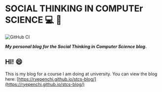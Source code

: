 # SOCIAL THINKING IN COMPUTEr SCIENCE :computer: :thinking:

![GitHub CI](https://github.com/ryepenchi/stcs-blog/actions/workflows/jekyll.yml/badge.svg)

***My personal blog for the Social Thinking in Computer Science blog.***

## HI! :smile:

This is my blog for a course I am doing at university. You can view the blog here: [https://ryepenchi.github.io/stcs-blog/](https://ryepenchi.github.io/stcs-blog/)

